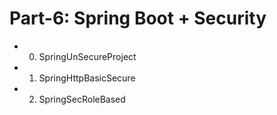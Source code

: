 # Part-6: Spring Boot + Security 
  * 0. SpringUnSecureProject  
  * 1. SpringHttpBasicSecure
  * 2. SpringSecRoleBased
